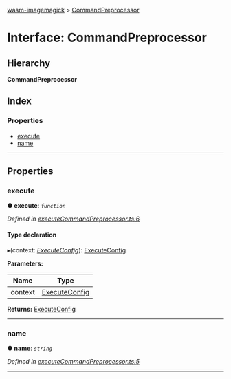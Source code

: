[wasm-imagemagick](../README.md) > [CommandPreprocessor](../interfaces/commandpreprocessor.md)

# Interface: CommandPreprocessor

## Hierarchy

**CommandPreprocessor**

## Index

### Properties

* [execute](commandpreprocessor.md#execute)
* [name](commandpreprocessor.md#name)

---

## Properties

<a id="execute"></a>

###  execute

**● execute**: *`function`*

*Defined in [executeCommandPreprocessor.ts:6](https://github.com/KnicKnic/WASM-ImageMagick/blob/2a709c4/src/executeCommandPreprocessor.ts#L6)*

#### Type declaration
▸(context: *[ExecuteConfig](executeconfig.md)*): [ExecuteConfig](executeconfig.md)

**Parameters:**

| Name | Type |
| ------ | ------ |
| context | [ExecuteConfig](executeconfig.md) |

**Returns:** [ExecuteConfig](executeconfig.md)

___
<a id="name"></a>

###  name

**● name**: *`string`*

*Defined in [executeCommandPreprocessor.ts:5](https://github.com/KnicKnic/WASM-ImageMagick/blob/2a709c4/src/executeCommandPreprocessor.ts#L5)*

___

